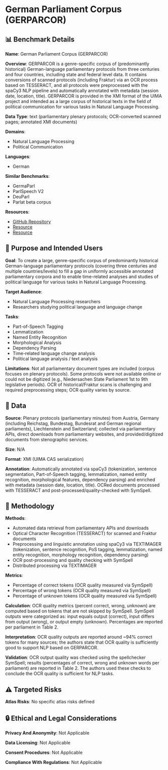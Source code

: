 # German Parliament Corpus (GERPARCOR)

## 📊 Benchmark Details

**Name**: German Parliament Corpus (GERPARCOR)

**Overview**: GERPARCOR is a genre-specific corpus of (predominantly historical) German-language parliamentary protocols from three centuries and four countries, including state and federal level data. It contains conversions of scanned protocols (including Fraktur) via an OCR process based on TESSERACT, and all protocols were preprocessed with the spaCy3 NLP pipeline and automatically annotated with metadata (session date, location, title). GERPARCOR is provided in the XMI format of the UIMA project and intended as a large corpus of historical texts in the field of political communication for various tasks in Natural Language Processing.

**Data Type**: text (parliamentary plenary protocols; OCR-converted scanned pages; annotated XMI documents)

**Domains**:
- Natural Language Processing
- Political Communication

**Languages**:
- German

**Similar Benchmarks**:
- GermaParl
- ParlSpeech V2
- DeuParl
- Parlat beta corpus

**Resources**:
- [GitHub Repository](https://github.com/texttechnologylab/GerParCor)
- [Resource](https://tesseract-ocr.github.io/)
- [Resource](https://spacy.io/)

## 🎯 Purpose and Intended Users

**Goal**: To create a large, genre-specific corpus of predominantly historical German-language parliamentary protocols (covering three centuries and multiple countries/levels) to fill a gap in uniformly accessible annotated parliamentary corpora and to enable time-related analyses and studies of political language for various tasks in Natural Language Processing.

**Target Audience**:
- Natural Language Processing researchers
- Researchers studying political language and language change

**Tasks**:
- Part-of-Speech Tagging
- Lemmatization
- Named Entity Recognition
- Morphological Analysis
- Dependency Parsing
- Time-related language change analysis
- Political language analysis / text analysis

**Limitations**: Not all parliamentary document types are included (corpus focuses on plenary protocols). Some protocols were not available online or could not be digitized (e.g., Niedersachen State Parliament 1st to 9th legislative periods). OCR of historical/Fraktur scans is challenging and required preprocessing steps; OCR quality varies by source.

## 💾 Data

**Source**: Plenary protocols (parliamentary minutes) from Austria, Germany (including Reichstag, Bundestag, Bundesrat and German regional parliaments), Liechtenstein and Switzerland; collected via parliamentary APIs, direct downloads from parliamentary websites, and provided/digitized documents from stenographic services.

**Size**: N/A

**Format**: XMI (UIMA CAS serialization)

**Annotation**: Automatically annotated via spaCy3 (tokenization, sentence segmentation, Part-of-Speech tagging, lemmatization, named entity recognition, morphological features, dependency parsing) and enriched with metadata (session date, location, title). OCRed documents processed with TESSERACT and post-processed/quality-checked with SymSpell.

## 🔬 Methodology

**Methods**:
- Automated data retrieval from parliamentary APIs and downloads
- Optical Character Recognition (TESSERACT) for scanned and Fraktur documents
- Preprocessing and linguistic annotation using spaCy3 via TEXTIMAGER (tokenization, sentence recognition, PoS tagging, lemmatization, named entity recognition, morphology recognition, dependency parsing)
- OCR post-processing and quality checking with SymSpell
- Distributed processing via TEXTIMAGER

**Metrics**:
- Percentage of correct tokens (OCR quality measured via SymSpell)
- Percentage of wrong tokens (OCR quality measured via SymSpell)
- Percentage of unknown tokens (OCR quality measured via SymSpell)

**Calculation**: OCR quality metrics (percent correct, wrong, unknown) are computed based on tokens that are not skipped by SymSpell. SymSpell outputs were categorized as: input equals output (correct), input differs from output (wrong), or output empty (unknown). Percentages are reported per parliament in Table 2.

**Interpretation**: OCR quality outputs are reported around ~94% correct tokens for many sources; the authors state that OCR quality is sufficiently good to support NLP based on GERPARCOR.

**Validation**: OCR output quality was checked using the spellchecker SymSpell; results (percentages of correct, wrong and unknown words per parliament) are reported in Table 2. The authors used these checks to conclude the OCR quality is sufficient for NLP tasks.

## ⚠️ Targeted Risks

**Atlas Risks**:
No specific atlas risks defined

## 🔒 Ethical and Legal Considerations

**Privacy And Anonymity**: Not Applicable

**Data Licensing**: Not Applicable

**Consent Procedures**: Not Applicable

**Compliance With Regulations**: Not Applicable
